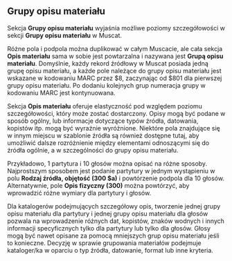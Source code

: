 ## Grupy opisu materiału

Sekcja **Grupy opisu materiału** wyjaśnia możliwe poziomy szczegółowości w sekcji **Grupy opisu materiału** w Muscat.

Różne pola i podpola można duplikować w całym Muscacie, ale cała sekcja **Opis materiału** sama w sobie jest powtarzalna i nazywana jest **Grupą opisu materiału**. Domyślnie, każdy rekord źródłowy w Muscat posiada jedną grupę opisu materiału, a każde pole należące do grupy opisu materiału jest wskazane w kodowaniu MARC przez $8, zaczynając od $801 dla pierwszej grupy opisu materiału. Po dodaniu kolejnych grup numeracja grupy w kodowaniu MARC jest kontynuowana.

Sekcja **Opis materiału** oferuje elastyczność pod względem poziomu szczegółowości, który może zostać dostarczony. Opisy mogą być podane w sposób ogólny, lub informacje dotyczące typów źródła, datowania, kopistów itp. mogą być wyraźnie wyróżnione. Niektóre pola znajdujące się w innym miejscu w szablonie źródła są również dostępne tutaj, aby umożliwić dalsze rozróżnienie między elementami odnoszącymi się do źródła ogólnie, a w szczególności do grupy opisu materiału.

Przykładowo, 1 partytura i 10 głosów można opisać na różne sposoby. Najprostszym sposobem jest podanie partytury w jednym wystąpieniu w polu **Rodzaj źródła, objętość (300 $a)** i powtórzenie podpola dla 10 głosów. Alternatywnie, pole **Opis fizyczny (300)** można powtórzyć, aby wprowadzić różne wymiary dla partytury i głosów.

Dla katalogerów podejmujących szczegółowy opis, tworzenie jednej grupy opisu materiału dla partytury i jednej grupy opisu materiału dla głosów pozwala na wprowadzenie różnych dat, kopistów, znaków wodnych i innych informacji specyficznych tylko dla partytury lub tylko dla głosów. Głosy mogą być nawet opisane za pomocą mniejszych grup opisu materiału jeśli to konieczne. Decyzję w sprawie grupowania materiałów podejmuje kataloger/ka w oparciu o typ źródła, datowanie, format lub inne kryteria.
